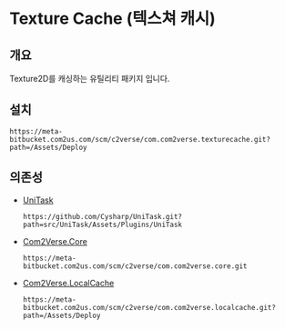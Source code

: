# Texture Cache (텍스쳐 캐시)
## 개요
Texture2D를 캐싱하는 유틸리티 패키지 입니다.
## 설치
```
https://meta-bitbucket.com2us.com/scm/c2verse/com.com2verse.texturecache.git?path=/Assets/Deploy
```
## 의존성
- [UniTask](https://github.com/Cysharp/UniTask#install-via-git-url)
    ```
    https://github.com/Cysharp/UniTask.git?path=src/UniTask/Assets/Plugins/UniTask
    ```
- [Com2Verse.Core](https://meta-bitbucket.com2us.com/scm/c2verse/com.com2verse.core.git)
    ```
    https://meta-bitbucket.com2us.com/scm/c2verse/com.com2verse.core.git
    ```
- [Com2Verse.LocalCache](https://meta-bitbucket.com2us.com/scm/c2verse/com.com2verse.localcache.git?path=/Assets/Deploy)
    ```
    https://meta-bitbucket.com2us.com/scm/c2verse/com.com2verse.localcache.git?path=/Assets/Deploy
    ```